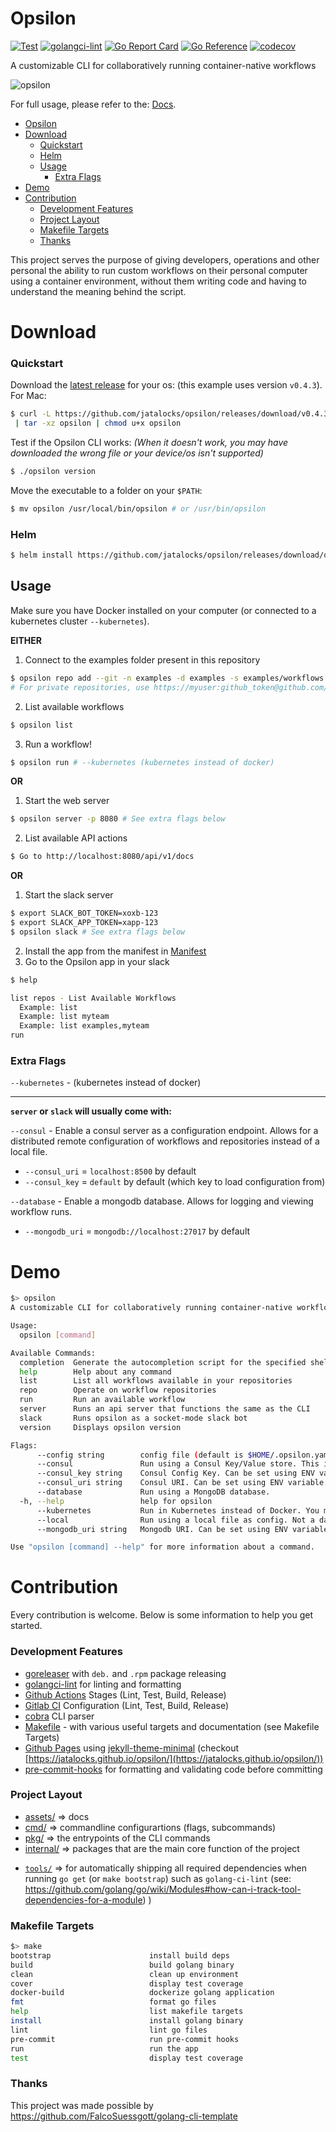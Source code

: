 # Opsilon
[![Test](https://github.com/jatalocks/opsilon/actions/workflows/test.yml/badge.svg)](https://github.com/jatalocks/opsilon/actions/workflows/test.yml) [![golangci-lint](https://github.com/jatalocks/opsilon/actions/workflows/lint.yml/badge.svg)](https://github.com/jatalocks/opsilon/actions/workflows/lint.yml) [![Go Report Card](https://goreportcard.com/badge/github.com/jatalocks/opsilon)](https://goreportcard.com/report/github.com/jatalocks/opsilon) [![Go Reference](https://pkg.go.dev/badge/github.com/jatalocks/opsilon.svg)](https://pkg.go.dev/github.com/jatalocks/opsilon) [![codecov](https://codecov.io/gh/jatalocks/opsilon/branch/main/graph/badge.svg?token=Y5K4SID71F)](https://codecov.io/gh/jatalocks/opsilon)

A customizable CLI for collaboratively running container-native workflows

![opsilon](https://user-images.githubusercontent.com/99724952/202414217-49f6a1f3-584d-4a6d-8fae-e92e888e1b86.svg)

For full usage, please refer to the: [Docs](/assets/doc.md).

<!--ts-->
- [Opsilon](#opsilon)
- [Download](#download)
    - [Quickstart](#quickstart)
    - [Helm](#helm)
  - [Usage](#usage)
    - [Extra Flags](#extra-flags)
- [Demo](#demo)
- [Contribution](#contribution)
    - [Development Features](#development-features)
    - [Project Layout](#project-layout)
    - [Makefile Targets](#makefile-targets)
    - [Thanks](#thanks)
<!--te-->



This project serves the purpose of giving developers, operations and other personal the ability to run custom workflows on their personal computer using a container environment, without them writing code and having to understand the meaning behind the script.
# Download
### Quickstart

Download the [latest release](https://github.com/jatalocks/opsilon/releases/latest) for your os: (this example uses version `v0.4.3`).
For Mac:
```bash
$ curl -L https://github.com/jatalocks/opsilon/releases/download/v0.4.3-alpha/opsilon_0.4.3-alpha_Darwin_x86_64.tar.gz \
 | tar -xz opsilon | chmod u+x opsilon
```
Test if the Opsilon CLI works: *(When it doesn't work, you may have downloaded the wrong file or your device/os isn't supported)*

```bash
$ ./opsilon version
```

Move the executable to a folder on your `$PATH`:

```bash
$ mv opsilon /usr/local/bin/opsilon # or /usr/bin/opsilon
```

### Helm

```bash
$ helm install https://github.com/jatalocks/opsilon/releases/download/opsilon-0.4.3-helm/opsilon-0.4.3-helm.tgz
```
## Usage
Make sure you have Docker installed on your computer (or connected to a kubernetes cluster `--kubernetes`).

 **EITHER**
1. Connect to the examples folder present in this repository
```sh
$ opsilon repo add --git -n examples -d examples -s examples/workflows -p https://github.com/jatalocks/opsilon.git -b main
# For private repositories, use https://myuser:github_token@github.com/myprivateorg/>myprivaterepo.git
```
2. List available workflows
```sh
$ opsilon list
```
3. Run a workflow!
```sh
$ opsilon run # --kubernetes (kubernetes instead of docker)
```
 **OR**
1. Start the web server
```sh
$ opsilon server -p 8080 # See extra flags below
```
2. List available API actions
```sh
$ Go to http://localhost:8080/api/v1/docs
```
 **OR**
1. Start the slack server
```sh
$ export SLACK_BOT_TOKEN=xoxb-123
$ export SLACK_APP_TOKEN=xapp-123
$ opsilon slack # See extra flags below
```
2. Install the app from the manifest in [Manifest](/assets/manifest.yaml)
3. Go to the Opsilon app in your slack
```sh
$ help

list repos - List Available Workflows
  Example: list
  Example: list myteam
  Example: list examples,myteam
run
```

### Extra Flags
`--kubernetes` - (kubernetes instead of docker)
___

**`server` or `slack` will usually come with:**

`--consul`  - Enable a consul server as a configuration endpoint. Allows for a distributed remote configuration of workflows and repositories instead of a local file.
   - `--consul_uri` = `localhost:8500` by default
   - `--consul_key` = `default` by default (which key to load configuration from)
  
`--database`  - Enable a mongodb database. Allows for logging and viewing workflow runs.
   - `--mongodb_uri` = `mongodb://localhost:27017` by default
# Demo

```sh
$> opsilon
A customizable CLI for collaboratively running container-native workflows

Usage:
  opsilon [command]

Available Commands:
  completion  Generate the autocompletion script for the specified shell
  help        Help about any command
  list        List all workflows available in your repositories
  repo        Operate on workflow repositories
  run         Run an available workflow
  server      Runs an api server that functions the same as the CLI
  slack       Runs opsilon as a socket-mode slack bot
  version     Displays opsilon version

Flags:
      --config string        config file (default is $HOME/.opsilon.yaml)
      --consul               Run using a Consul Key/Value store. This is for distributed installation.
      --consul_key string    Consul Config Key. Can be set using ENV variable. (default "default")
      --consul_uri string    Consul URI. Can be set using ENV variable. (default "localhost:8500")
      --database             Run using a MongoDB database.
  -h, --help                 help for opsilon
      --kubernetes           Run in Kubernetes instead of Docker. You must be connected to a Kubernetes Context
      --local                Run using a local file as config. Not a database. True for CLI. (default true)
      --mongodb_uri string   Mongodb URI. Can be set using ENV variable. (default "mongodb://localhost:27017")

Use "opsilon [command] --help" for more information about a command.
```

# Contribution
Every contribution is welcome. Below is some information to help you get started.

### Development Features
- [goreleaser](https://goreleaser.com/) with `deb.` and `.rpm` package releasing
- [golangci-lint](https://golangci-lint.run/) for linting and formatting
- [Github Actions](.github/worflows) Stages (Lint, Test, Build, Release)
- [Gitlab CI](.gitlab-ci.yml) Configuration (Lint, Test, Build, Release)
- [cobra](https://cobra.dev/) CLI parser
- [Makefile](Makefile) - with various useful targets and documentation (see Makefile Targets)
- [Github Pages](_config.yml) using [jekyll-theme-minimal](https://github.com/pages-themes/minimal) (checkout [https://jatalocks.github.io/opsilon/](https://jatalocks.github.io/opsilon/))
- [pre-commit-hooks](https://pre-commit.com/) for formatting and validating code before committing

### Project Layout
* [assets/](https://pkg.go.dev/github.com/jatalocks/opsilon/assets) => docs
* [cmd/](https://pkg.go.dev/github.com/jatalocks/opsilon/cmd)  => commandline configurartions (flags, subcommands)
* [pkg/](https://pkg.go.dev/github.com/jatalocks/opsilon/pkg)  => the entrypoints of the CLI commands
* [internal/](https://pkg.go.dev/github.com/jatalocks/opsilon/pkg)  => packages that are the main core function of the project
- [`tools/`](tools/) => for automatically shipping all required dependencies when running `go get` (or `make bootstrap`) such as `golang-ci-lint` (see: https://github.com/golang/go/wiki/Modules#how-can-i-track-tool-dependencies-for-a-module)
)

### Makefile Targets
```sh
$> make
bootstrap                      install build deps
build                          build golang binary
clean                          clean up environment
cover                          display test coverage
docker-build                   dockerize golang application
fmt                            format go files
help                           list makefile targets
install                        install golang binary
lint                           lint go files
pre-commit                     run pre-commit hooks
run                            run the app
test                           display test coverage
```

### Thanks

This project was made possible by https://github.com/FalcoSuessgott/golang-cli-template
